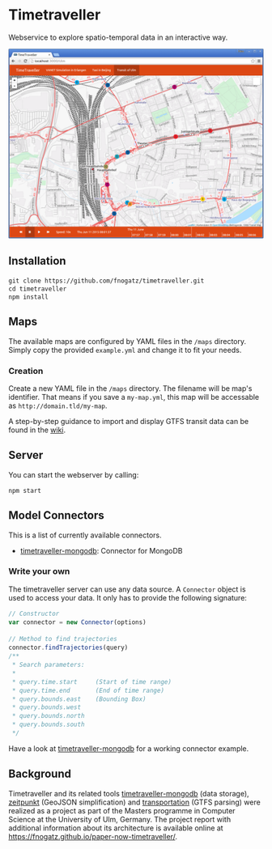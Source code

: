 # Timetraveller

Webservice to explore spatio-temporal data in an interactive way.

![Screenshot](screenshot.png)

## Installation

```shell
git clone https://github.com/fnogatz/timetraveller.git
cd timetraveller
npm install
```

## Maps

The available maps are configured by YAML files in the `/maps` directory. Simply copy the provided `example.yml` and change it to fit your needs.

### Creation

Create a new YAML file in the `/maps` directory. The filename will be map's identifier. That means if you save a `my-map.yml`, this map will be accessable as `http://domain.tld/my-map`.

A step-by-step guidance to import and display GTFS transit data can be found in the [wiki](https://github.com/fnogatz/timetraveller/wiki/Example-Setup-for-GTFS).

## Server

You can start the webserver by calling:

```shell
npm start
```

## Model Connectors

This is a list of currently available connectors.

- [timetraveller-mongodb](https://github.com/fnogatz/timetraveller-mongodb): Connector for MongoDB

### Write your own

The timetraveller server can use any data source. A `Connector` object is used to access your data. It only has to provide the following signature:

```javascript
// Constructor
var connector = new Connector(options)

// Method to find trajectories
connector.findTrajectories(query)
/**
 * Search parameters:
 *
 * query.time.start     (Start of time range)
 * query.time.end       (End of time range)
 * query.bounds.east    (Bounding Box)
 * query.bounds.west
 * query.bounds.north
 * query.bounds.south
 */
```

Have a look at [timetraveller-mongodb](https://github.com/fnogatz/timetraveller-mongodb) for a working connector example.

## Background

Timetraveller and its related tools [timetraveller-mongodb](https://github.com/fnogatz/timetraveller-mongodb) (data storage), [zeitpunkt](https://github.com/fnogatz/zeitpunkt) (GeoJSON simplification) and [transportation](https://github.com/fnogatz/transportation) (GTFS parsing) were realized as a project as part of the Masters programme in Computer Science at the University of Ulm, Germany. The project report with additional information about its architecture is available online at https://fnogatz.github.io/paper-now-timetraveller/.
